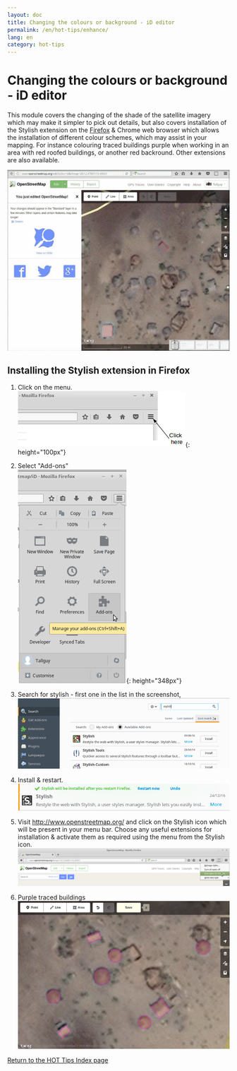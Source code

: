 ```yaml
---
layout: doc
title: Changing the colours or background - iD editor
permalink: /en/hot-tips/enhance/
lang: en
category: hot-tips
---
```


Changing the colours or background - iD editor
============

<!-- > This guide may be downloaded as [tm_starting_en.odt](/files/tm_starting_en.odt) or [tm_starting_en.pdf](/files/tm_starting_en.pdf)  
> Created 2016-10-30  -->

This module covers the changing of the shade of the satellite imagery which may make it simpler to pick out details, but also covers installation of the Stylish extension on the [Firefox](/en/hot-tips/enhance/#installing-the-stylish-extension-in-firefox) & Chrome web browser which allows the installation of different colour schemes, which may assist in your mapping. For instance colouring traced buildings purple when working in an area with red roofed buildings, or another red backround. Other extensions are also available. 


![background][]

Installing the Stylish extension in Firefox  
-------------------------------------------

1.  Click on the menu.  
![Stylish-1]{: height="100px"}

2.  Select "Add-ons"  
![Stylish-2]{: height="348px"}

3.  Search for stylish - first one in the list in the screenshot,  
![Stylish-3][]

4.  Install & restart.  
![Stylish-4][]

5.  Visit <http://www.openstreetmap.org/> and click on the Stylish icon which will be present in your menu bar. Choose any useful extensions for installation & activate them as required using the menu from the Stylish icon.
![Stylish-5][]

6.  Purple traced buildings  
![Stylish-6][]




[Return to the HOT Tips Index page](/en/hot-tips/)

[background]:/images/hot-tips/background.gif
[Stylish-1]:/images/hot-tips/Stylish-1.png
[Stylish-2]:/images/hot-tips/Stylish-2.png
[Stylish-3]:/images/hot-tips/Stylish-3.png
[Stylish-4]:/images/hot-tips/Stylish-4.png
[Stylish-5]:/images/hot-tips/Stylish-5.png
[Stylish-6]:/images/hot-tips/HOT-purple-buildings.png
